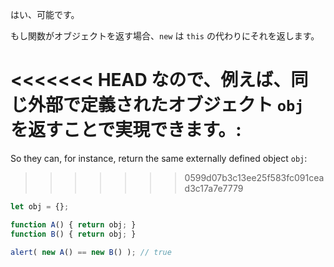 はい、可能です。

もし関数がオブジェクトを返す場合、`new` は `this` の代わりにそれを返します。

<<<<<<< HEAD
なので、例えば、同じ外部で定義されたオブジェクト `obj` を返すことで実現できます。:
=======
So they can, for instance, return the same externally defined object `obj`:
>>>>>>> 0599d07b3c13ee25f583fc091cead3c17a7e7779

```js run no-beautify
let obj = {};

function A() { return obj; }
function B() { return obj; }

alert( new A() == new B() ); // true
```
